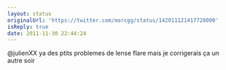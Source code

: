 ```yaml
---
layout: status
originalUrl: 'https://twitter.com/marcgg/status/142011121417728000'
isReply: true
date: 2011-11-30 22:44:24
---
```


@julienXX ya des ptits problemes de lense flare mais je corrigerais ça un autre soir
